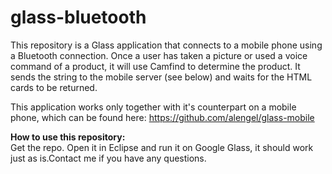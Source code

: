 # glass-bluetooth

This repository is a Glass application that connects to a mobile phone using a Bluetooth connection. Once a user has taken a picture or used a voice command of a product, it will use Camfind to determine the product. It sends the string to the mobile server (see below) and waits for the HTML cards to be returned. 

This application works only together with it's counterpart on a mobile phone, which can be found here: https://github.com/alengel/glass-mobile

<b>How to use this repository:</b>
<br/>
Get the repo. Open it in Eclipse and run it on Google Glass, it should work just as is.Contact me if you have any questions. 

